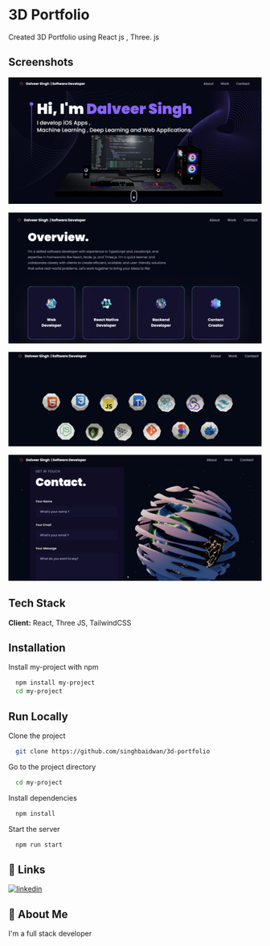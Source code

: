 
# 3D Portfolio

Created 3D Portfolio using React js , Three. js 

## Screenshots

![App Screenshot](https://github.com/singhbaidwan/3d-portfolio/blob/main/images/1.png)

![App Screenshot](https://github.com/singhbaidwan/3d-portfolio/blob/main/images/2.png)

![App Screenshot](https://github.com/singhbaidwan/3d-portfolio/blob/main/images/3.png)

![App Screenshot](https://github.com/singhbaidwan/3d-portfolio/blob/main/images/4.png)

## Tech Stack

**Client:** React, Three JS, TailwindCSS




## Installation

Install my-project with npm

```bash
  npm install my-project
  cd my-project
```
    
## Run Locally

Clone the project

```bash
  git clone https://github.com/singhbaidwan/3d-portfolio
```

Go to the project directory

```bash
  cd my-project
```

Install dependencies

```bash
  npm install
```

Start the server

```bash
  npm run start
```


## 🔗 Links
[![linkedin](https://img.shields.io/badge/linkedin-0A66C2?style=for-the-badge&logo=linkedin&logoColor=white)](https://www.linkedin.com/in/singhbaidwan/)



## 🚀 About Me
I'm a full stack developer

